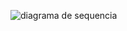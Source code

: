 ![diagrama de sequencia](https://github.com/user-attachments/assets/bac99c32-4b3f-4178-9361-374dfd349166)
